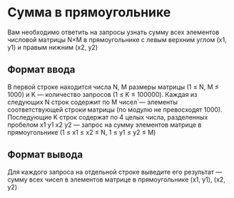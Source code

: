 # Сумма в прямоугольнике

Вам необходимо ответить на запросы узнать сумму всех элементов числовой матрицы N×M в прямоугольнике с левым верхним углом (x1, y1) и правым нижним (x2, y2)

## Формат ввода

В первой строке находится числа N, M размеры матрицы (1 ≤ N, M ≤ 1000) и K — количество запросов (1 ≤ K ≤ 100000). Каждая из следующих N строк содержит по M чисел`— элементы соответствующей строки матрицы (по модулю не превосходят 1000). Последующие K строк содержат по 4 целых числа, разделенных пробелом x1 y1 x2 y2 — запрос на сумму элементов матрице в прямоугольнике (1 ≤ x1 ≤ x2 ≤ N, 1 ≤ y1 ≤ y2 ≤ M)

## Формат вывода

Для каждого запроса на отдельной строке выведите его результат — сумму всех чисел в элементов матрице в прямоугольнике (x1, y1), (x2, y2)